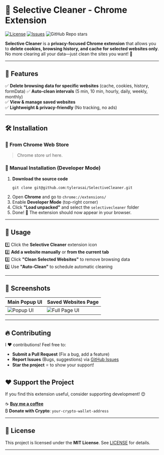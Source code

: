 # 🧹 Selective Cleaner - Chrome Extension

[![License](https://img.shields.io/github/license/tylerasai/SelectiveCleaner)](LICENSE)
[![Issues](https://img.shields.io/github/issues/tylerasai/SelectiveCleaner)](https://github.com/tylerasai/SelectiveCleaner)
![GitHub Repo stars](https://img.shields.io/github/stars/:user/https%3A%2F%2Fgithub.com%2Ftylerasai%2FSelectiveCleaner)

**Selective Cleaner** is a **privacy-focused Chrome extension** that allows you to **delete cookies, browsing history, and cache for selected websites only**. No more clearing all your data—just clean the sites you want! 🚀

---

## 🎯 Features
✅ **Delete browsing data for specific websites** (cache, cookies, history, formData)
✅ **Auto-clean intervals** (5 min, 10 min, hourly, daily, weekly, monthly)  
✅ **View & manage saved websites**  
✅ **Lightweight & privacy-friendly** (No tracking, no ads)  

---

## 🛠️ Installation

### 🔹 **From Chrome Web Store**
> Chrome store url here.

### 🔹 **Manual Installation (Developer Mode)**
1. **Download the source code**  
   ```
   git clone git@github.com:tylerasai/SelectiveCleaner.git
   ```
2. Open **Chrome** and go to `chrome://extensions/`
3. Enable **Developer Mode** (top-right corner)
4. Click **"Load unpacked"** and select the `selectivecleaner` folder
5. Done! 🎉 The extension should now appear in your browser.

---

## 📖 Usage
1️⃣ Click the **Selective Cleaner** extension icon  
2️⃣ **Add a website manually** or **from the current tab**  
3️⃣ Click **"Clean Selected Websites"** to remove browsing data  
4️⃣ Use **"Auto-Clean"** to schedule automatic cleaning  

---

## 📌 Screenshots
| Main Popup UI | Saved Websites Page |
|--------------|----------------|
| ![Popup UI](https://via.placeholder.com/400x300?text=Popup+UI) | ![Full Page UI](https://via.placeholder.com/400x300?text=Full+Page+UI) |

---

## 🔥 Contributing
I ❤️ contributions! Feel free to:
- **Submit a Pull Request** (Fix a bug, add a feature)
- **Report Issues** (Bugs, suggestions) via [GitHub Issues](https://github.com/yourusername/selective-cleaner/issues)
- **Star the project** ⭐ to show your support!

## ❤️ Support the Project
If you find this extension useful, consider supporting development! 😊

☕ **[Buy me a coffee](https://www.paypal.com/donate/?business=RRGVSHUY2L8JQ&no_recurring=0&item_name=Support+the+Selective+Cleaner+Chrome+Extension&currency_code=CAD)**  
₿ **Donate with Crypto**: `your-crypto-wallet-address`  

---

## 📜 License
This project is licensed under the **MIT License**. See [LICENSE](LICENSE) for details.

---
